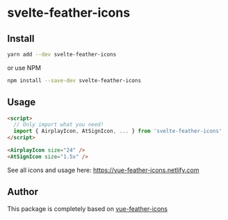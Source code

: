 # svelte-feather-icons

## Install

```bash
yarn add --dev svelte-feather-icons
```

or use NPM

```bash
npm install --save-dev svelte-feather-icons
```

## Usage

```html
<script>
  // Only import what you need!
  import { AirplayIcon, AtSignIcon, ... } from 'svelte-feather-icons'
</script>

<AirplayIcon size="24" />
<AtSignIcon size="1.5x" />
```

See all icons and usage here: https://vue-feather-icons.netlify.com

## Author

This package is completely based on [vue-feather-icons](https://github.com/egoist/vue-feather-icons)

